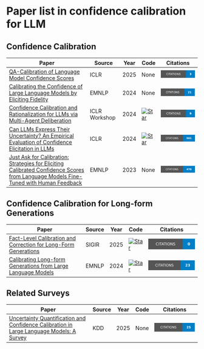 # Paper list in confidence calibration for LLM

## Confidence Calibration
| Paper | Source | Year| Code| Citations |
|-------|-------|-------|-------|-------|
|[QA-Calibration of Language Model Confidence Scores](https://openreview.net/forum?id=D2hhkU5O48)|ICLR|2025|None|![Citations](badges/QA-Calibration_of_Language_Model_Confidence_Scores.svg)|
|[Calibrating the Confidence of Large Language Models by Eliciting Fidelity](https://aclanthology.org/2024.emnlp-main.173/)|EMNLP|2024|None|![Citations](badges/Calibrating_the_Confidence_of_Large_Language_Models_by_Eliciting_Fidelity.svg)|
|[Confidence Calibration and Rationalization for LLMs via Multi-Agent Deliberation](https://openreview.net/forum?id=UTXtCOWdOM)|ICLR Workshop|2024|[![Star](https://img.shields.io/github/stars/minnesotanlp/collaborative-calibration.svg?style=social&label=Star)](https://github.com/minnesotanlp/collaborative-calibration)|![Citations](badges/Confidence_Calibration_and_Rationalization_for_LLMs_via_Multi-Agent_Deliberation.svg)|
| [Can LLMs Express Their Uncertainty? An Empirical Evaluation of Confidence Elicitation in LLMs](https://openreview.net/forum?id=gjeQKFxFpZ)| ICLR|2024|[![Star](https://img.shields.io/github/stars/MiaoXiong2320/llm-uncertainty.svg?style=social&label=Star)](https://github.com/MiaoXiong2320/llm-uncertainty)|![Citations](badges/Can_LLMs_Express_Their_Uncertainty__An_Empirical_Evaluation_of_Confidence_Elicitation_in_LLMs.svg)|
| [Just Ask for Calibration: Strategies for Eliciting Calibrated Confidence Scores from Language Models Fine-Tuned with Human Feedback](https://aclanthology.org/2023.emnlp-main.330/)| EMNLP|2023|None|![Citations](badges/Just_Ask_for_Calibration__Strategies_for_Eliciting_Calibrated_Confidence_Scores_from_Language_Models_Fine-Tuned_with_Hum.svg)|

## Confidence Calibration for Long-form Generations
| Paper | Source | Year| Code| Citations |
|-------|-------|-------|-------|-------|
| [Fact-Level Calibration and Correction for Long-Form Generations](https://dl.acm.org/doi/abs/10.1145/3726302.3730195)| SIGIR|2025|[![Star](https://img.shields.io/github/stars/yuanyige/fact-calibration.svg?style=social&label=Star)](https://github.com/yuanyige/fact-calibration)|![Citations](badges/Fact-Level_Calibration_and_Correction_for_Long-Form_Generations.svg)|
| [Calibrating Long-form Generations from Large Language Models](https://aclanthology.org/2024.findings-emnlp.785/)| EMNLP|2024|[![Star](https://img.shields.io/github/stars/kkkevinkkkkk/calibration.svg?style=social&label=Star)](https://github.com/kkkevinkkkkk/calibration)|![Citations](badges/Calibrating_Long-form_Generations_from_Large_Language_Models.svg)|

## Related Surveys
| Paper | Source | Year| Code|Citations |
|-------|-------|-------|-------|-------|
| [Uncertainty Quantification and Confidence Calibration in Large Language Models: A Survey](https://dl.acm.org/doi/abs/10.1145/3711896.3736569)| KDD|2025|None|![Citations](badges/Uncertainty_Quantification_and_Confidence_Calibration_in_Large_Language_Models__A_Survey.svg)|

